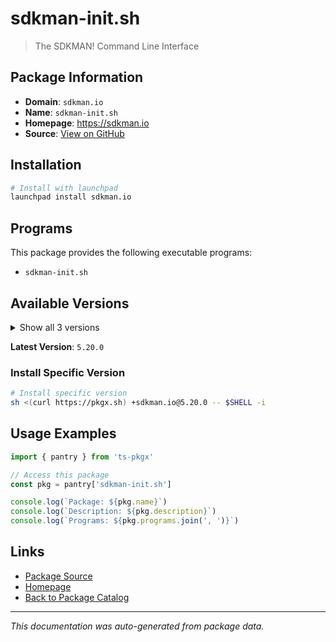 # sdkman-init.sh

> The SDKMAN! Command Line Interface

## Package Information

- **Domain**: `sdkman.io`
- **Name**: `sdkman-init.sh`
- **Homepage**: https://sdkman.io
- **Source**: [View on GitHub](https://github.com/pkgxdev/pantry/tree/main/projects/sdkman.io/package.yml)

## Installation

```bash
# Install with launchpad
launchpad install sdkman.io
```

## Programs

This package provides the following executable programs:

- `sdkman-init.sh`

## Available Versions

<details>
<summary>Show all 3 versions</summary>

- `5.20.0`, `5.19.0`, `5.18.2`

</details>

**Latest Version**: `5.20.0`

### Install Specific Version

```bash
# Install specific version
sh <(curl https://pkgx.sh) +sdkman.io@5.20.0 -- $SHELL -i
```

## Usage Examples

```typescript
import { pantry } from 'ts-pkgx'

// Access this package
const pkg = pantry['sdkman-init.sh']

console.log(`Package: ${pkg.name}`)
console.log(`Description: ${pkg.description}`)
console.log(`Programs: ${pkg.programs.join(', ')}`)
```

## Links

- [Package Source](https://github.com/pkgxdev/pantry/tree/main/projects/sdkman.io/package.yml)
- [Homepage](https://sdkman.io)
- [Back to Package Catalog](../../package-catalog.md)

---

*This documentation was auto-generated from package data.*
